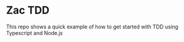 # Zac TDD
This repo shows a quick example of how to get started with TDD using Typescript and Node.js
